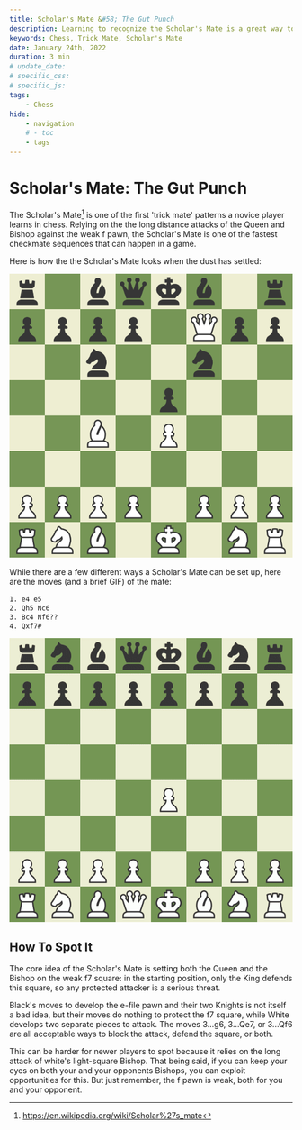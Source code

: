 ```yaml
---
title: Scholar's Mate &#58; The Gut Punch
description: Learning to recognize the Scholar's Mate is a great way to avoid (or inflict) a game ender before it's even started
keywords: Chess, Trick Mate, Scholar's Mate
date: January 24th, 2022
duration: 3 min
# update_date:
# specific_css:
# specific_js:
tags:
    - Chess
hide:
    - navigation
    # - toc
    - tags
---
```


# Scholar's Mate: The Gut Punch

The Scholar's Mate[^1] is one of the first 'trick mate' patterns a novice player learns in chess. Relying on the the long distance attacks of the Queen and Bishop against the weak f pawn, the Scholar's Mate is one of the fastest checkmate sequences that can happen in a game.

Here is how the the Scholar's Mate looks when the dust has settled:

![Scholar's Mate Example](../assets/images/2022/Scholars-Mate/scholars-mate.png "Example scholar's mate after white's final move")

While there are a few different ways a Scholar's Mate can be set up, here are the moves (and a brief GIF) of the mate:

    1. e4 e5
    2. Qh5 Nc6
    3. Bc4 Nf6??
    4. Qxf7#

![Scholar's Mate GIF](../assets/images/2022/Scholars-Mate/scholars-mate.gif)

## How To Spot It

The core idea of the Scholar's Mate is setting both the Queen and the Bishop on the weak f7 square: in the starting position, only the King defends this square, so any protected attacker is a serious threat.

Black's moves to develop the e-file pawn and their two Knights is not itself a bad idea, but their moves do nothing to protect the f7 square, while White develops two separate pieces to attack. The moves 3...g6, 3...Qe7, or 3...Qf6 are all acceptable ways to block the attack, defend the square, or both.

This can be harder for newer players to spot because it relies on the long attack of white's light-square Bishop. That being said, if you can keep your eyes on both your and your opponents Bishops, you can exploit opportunities for this. But just remember, the f pawn is weak, both for you and your opponent.

[^1]: https://en.wikipedia.org/wiki/Scholar%27s_mate
